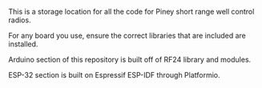 This is a storage location for all the code for Piney short range well control radios.

For any board you use, ensure the correct libraries that are included are installed.

Arduino section of this repository is built off of RF24 library and modules.

ESP-32 section is built on Espressif ESP-IDF through Platformio. 
